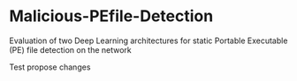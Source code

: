 # Malicious-PEfile-Detection
Evaluation of two Deep Learning architectures for static Portable Executable (PE) file detection on the network

Test propose changes 

